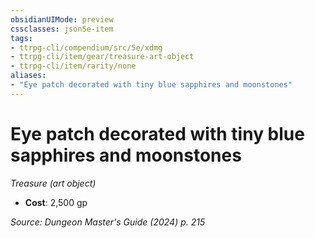 ```yaml
---
obsidianUIMode: preview
cssclasses: json5e-item
tags:
- ttrpg-cli/compendium/src/5e/xdmg
- ttrpg-cli/item/gear/treasure-art-object
- ttrpg-cli/item/rarity/none
aliases: 
- "Eye patch decorated with tiny blue sapphires and moonstones"
---
```

# Eye patch decorated with tiny blue sapphires and moonstones
*Treasure (art object)*  

- **Cost**: 2,500 gp

*Source: Dungeon Master's Guide (2024) p. 215*